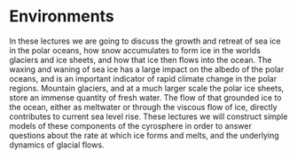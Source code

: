 # Environments

In these lectures we are going to discuss the growth and retreat of sea
ice in the polar oceans, how snow accumulates to form ice in the worlds
glaciers and ice sheets, and how that ice then flows into the ocean. The
waxing and waning of sea ice has a large impact on the albedo of the
polar oceans, and is an important indicator of rapid climate change in
the polar regions. Mountain glaciers, and at a much larger scale the
polar ice sheets, store an immense quantity of fresh water. The flow of
that grounded ice to the ocean, either as meltwater or through the
viscous flow of ice, directly contributes to current sea level rise.
These lectures we will construct simple models of these components of
the cyrosphere in order to answer questions about the rate at which ice
forms and melts, and the underlying dynamics of glacial flows.

```{tableofcontents}
```
